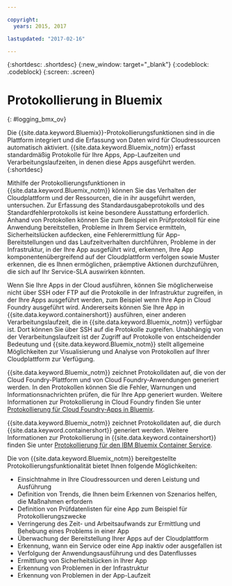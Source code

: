 ```yaml
---

copyright:
  years: 2015, 2017

lastupdated: "2017-02-16"

---
```



{:shortdesc: .shortdesc}
{:new_window: target="_blank"}
{:codeblock: .codeblock}
{:screen: .screen}

# Protokollierung in Bluemix
{: #logging_bmx_ov}

Die {{site.data.keyword.Bluemix}}-Protokollierungsfunktionen sind in die Plattform integriert und die Erfassung von Daten wird für Cloudressourcen automatisch aktiviert. {{site.data.keyword.Bluemix_notm}} erfasst standardmäßig Protokolle für Ihre Apps, App-Laufzeiten und Verarbeitungslaufzeiten, in denen diese Apps ausgeführt werden. 
{:shortdesc}

Mithilfe der Protokollierungsfunktionen in {{site.data.keyword.Bluemix_notm}} können Sie das Verhalten der Cloudplattform und der Ressourcen, die in ihr ausgeführt werden, untersuchen. Zur Erfassung des Standardausgabeprotokolls und des Standardfehlerprotokolls ist keine besondere Ausstattung erforderlich. Anhand von Protokollen können Sie zum Beispiel ein Prüfprotokoll für eine Anwendung bereitstellen, Probleme in Ihrem Service ermitteln, Sicherheitslücken aufdecken, eine Fehlerermittlung für App-Bereitstellungen und das Laufzeitverhalten durchführen, Probleme in der Infrastruktur, in der Ihre App ausgeführt wird, erkennen, Ihre App komponentenübergreifend auf der Cloudplattform verfolgen sowie Muster erkennen, die es Ihnen ermöglichen, präemptive Aktionen durchzuführen, die sich auf Ihr Service-SLA auswirken könnten.

Wenn Sie Ihre Apps in der Cloud ausführen, können Sie möglicherweise nicht über SSH oder FTP auf die Protokolle in der Infrastruktur zugreifen, in der Ihre Apps ausgeführt werden, zum Beispiel wenn Ihre App in Cloud Foundry ausgeführt wird. Andererseits können Sie Ihre App in {{site.data.keyword.containershort}} ausführen, einer anderen Verarbeitungslaufzeit, die in {{site.data.keyword.Bluemix_notm}} verfügbar ist. Dort können Sie über SSH auf die Protokolle zugreifen. Unabhängig von der Verarbeitungslaufzeit ist der Zugriff auf Protokolle von entscheidender Bedeutung und {{site.data.keyword.Bluemix_notm}} stellt allgemeine Möglichkeiten zur Visualisierung und Analyse von Protokollen auf Ihrer Cloudplattform zur Verfügung.

{{site.data.keyword.Bluemix_notm}} zeichnet Protokolldaten auf, die von der Cloud Foundry-Plattform und von Cloud Foundry-Anwendungen generiert werden. In den Protokollen können Sie die Fehler, Warnungen und Informationsnachrichten prüfen, die für Ihre App generiert wurden. Weitere Informationen zur Protokollierung in Cloud Foundry finden Sie unter [Protokollierung für Cloud Foundry-Apps in Bluemix](logging_cf_apps.html#logging_bluemix_cf_apps).

{{site.data.keyword.Bluemix_notm}} zeichnet Protokolldaten auf, die durch {{site.data.keyword.containershort}} generiert werden. Weitere Informationen zur Protokollierung in {{site.data.keyword.containershort}} finden Sie unter [Protokollierung für den IBM Bluemix Container Service](containers/logging_containers_ov.html#logging_containers_ov).    


Die von {{site.data.keyword.Bluemix_notm}} bereitgestellte Protokollierungsfunktionalität bietet Ihnen folgende Möglichkeiten:

* Einsichtnahme in Ihre Cloudressourcen und deren Leistung und Ausführung
* Definition von Trends, die Ihnen beim Erkennen von Szenarios helfen, die Maßnahmen erfordern
* Definition von Prüfdatenlisten für eine App zum Beispiel für Protokollierungszwecke
* Verringerung des Zeit- und Arbeitsaufwands zur Ermittlung und Behebung eines Problems in einer App 
* Überwachung der Bereitstellung Ihrer Apps auf der Cloudplattform
* Erkennung, wann ein Service oder eine App inaktiv oder ausgefallen ist
* Verfolgung der Anwendungsausführung und des Datenflusses
* Ermittlung von Sicherheitslücken in Ihrer App
* Erkennung von Problemen in der Infrastruktur
* Erkennung von Problemen in der App-Laufzeit
